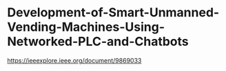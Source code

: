 # Development-of-Smart-Unmanned-Vending-Machines-Using-Networked-PLC-and-Chatbots
https://ieeexplore.ieee.org/document/9869033
